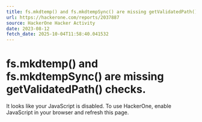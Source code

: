 ```yaml
---
title: fs.mkdtemp() and fs.mkdtempSync() are missing getValidatedPath() checks.
url: https://hackerone.com/reports/2037887
source: HackerOne Hacker Activity
date: 2023-08-12
fetch_date: 2025-10-04T11:58:40.041532
---
```


# fs.mkdtemp() and fs.mkdtempSync() are missing getValidatedPath() checks.

It looks like your JavaScript is disabled. To use HackerOne, enable JavaScript in your browser and refresh this page.